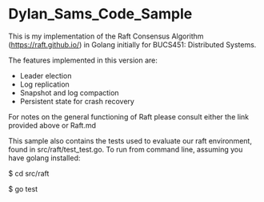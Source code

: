 # Dylan_Sams_Code_Sample
This is my implementation of the Raft Consensus Algorithm (https://raft.github.io/) in Golang initially for BUCS451: Distributed Systems.

The features implemented in this version are:
* Leader election
* Log replication
* Snapshot and log compaction
* Persistent state for crash recovery

For notes on the general functioning of Raft please consult either the link provided above or Raft.md

This sample also contains the tests used to evaluate our raft environment, found in src/raft/test_test.go. To run from command line, assuming you have golang installed:

$ cd src/raft

$ go test


